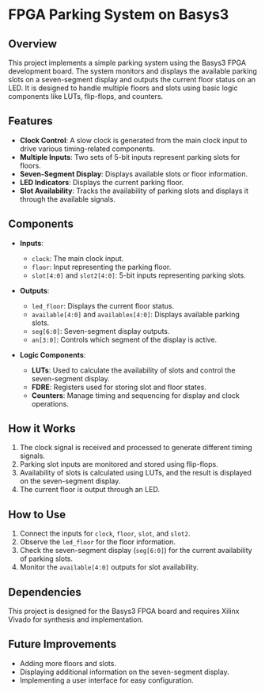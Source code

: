 # FPGA Parking System on Basys3

## Overview
This project implements a simple parking system using the Basys3 FPGA development board. The system monitors and displays the available parking slots on a seven-segment display and outputs the current floor status on an LED. It is designed to handle multiple floors and slots using basic logic components like LUTs, flip-flops, and counters.

## Features
- **Clock Control**: A slow clock is generated from the main clock input to drive various timing-related components.
- **Multiple Inputs**: Two sets of 5-bit inputs represent parking slots for floors.
- **Seven-Segment Display**: Displays available slots or floor information.
- **LED Indicators**: Displays the current parking floor.
- **Slot Availability**: Tracks the availability of parking slots and displays it through the available signals.
  
## Components
- **Inputs**:
  - `clock`: The main clock input.
  - `floor`: Input representing the parking floor.
  - `slot[4:0]` and `slot2[4:0]`: 5-bit inputs representing parking slots.
  
- **Outputs**:
  - `led_floor`: Displays the current floor status.
  - `available[4:0]` and `availablex[4:0]`: Displays available parking slots.
  - `seg[6:0]`: Seven-segment display outputs.
  - `an[3:0]`: Controls which segment of the display is active.

- **Logic Components**:
  - **LUTs**: Used to calculate the availability of slots and control the seven-segment display.
  - **FDRE**: Registers used for storing slot and floor states.
  - **Counters**: Manage timing and sequencing for display and clock operations.

## How it Works
1. The clock signal is received and processed to generate different timing signals.
2. Parking slot inputs are monitored and stored using flip-flops.
3. Availability of slots is calculated using LUTs, and the result is displayed on the seven-segment display.
4. The current floor is output through an LED.

## How to Use
1. Connect the inputs for `clock`, `floor`, `slot`, and `slot2`.
2. Observe the `led_floor` for the floor information.
3. Check the seven-segment display (`seg[6:0]`) for the current availability of parking slots.
4. Monitor the `available[4:0]` outputs for slot availability.

## Dependencies
This project is designed for the Basys3 FPGA board and requires Xilinx Vivado for synthesis and implementation.

## Future Improvements
- Adding more floors and slots.
- Displaying additional information on the seven-segment display.
- Implementing a user interface for easy configuration.


